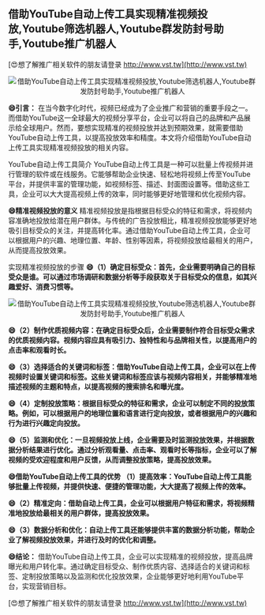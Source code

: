 ## **借助YouTube自动上传工具实现精准视频投放,Youtube筛选机器人,Youtube群发防封号助手,Youtube推广机器人**

[😍想了解推广相关软件的朋友请登录 http://www.vst.tw](http://www.vst.tw)

 <center><img src="https://vst.tw/MP4/tuiguang/png/6.png" alt="借助YouTube自动上传工具实现精准视频投放,Youtube筛选机器人,Youtube群发防封号助手,Youtube推广机器人"></center>

**😄引言：**
在当今数字化时代，视频已经成为了企业推广和营销的重要手段之一。而借助YouTube这一全球最大的视频分享平台，企业可以将自己的品牌和产品展示给全球用户。然而，要想实现精准的视频投放并达到预期效果，就需要借助YouTube自动上传工具，以提高投放效率和精度。本文将介绍借助YouTube自动上传工具实现精准视频投放的相关内容。

YouTube自动上传工具简介
YouTube自动上传工具是一种可以批量上传视频并进行管理的软件或在线服务。它能够帮助企业快速、轻松地将视频上传至YouTube平台，并提供丰富的管理功能，如视频标签、描述、封面图设置等。借助这些工具，企业可以大大提高视频上传的效率，同时能够更好地管理和优化视频内容。

**😄精准视频投放的意义**
精准视频投放是指根据目标受众的特征和需求，将视频内容准确地投放给潜在用户群体。与传统的广告投放相比，精准视频投放能够更好地吸引目标受众的关注，并提高转化率。通过借助YouTube自动上传工具，企业可以根据用户的兴趣、地理位置、年龄、性别等因素，将视频投放给最相关的用户，从而提高投放效果。

实现精准视频投放的步骤
**😄（1）确定目标受众：首先，企业需要明确自己的目标受众是谁。可以通过市场调研和数据分析等手段获取关于目标受众的信息，如其兴趣爱好、消费习惯等。**

 <center><img src="https://vst.tw/MP4/tuiguang/png/2.png" alt="借助YouTube自动上传工具实现精准视频投放,Youtube筛选机器人,Youtube群发防封号助手,Youtube推广机器人"></center>

**😄（2）制作优质视频内容：在确定目标受众后，企业需要制作符合目标受众需求的优质视频内容。视频内容应具有吸引力、独特性和与品牌相关性，以提高用户的点击率和观看时长。**

**😄（3）选择适合的关键词和标签：借助YouTube自动上传工具，企业可以在上传视频时设置关键词和标签。这些关键词和标签应该与视频内容相关，并能够精准地描述视频的主题和特点，以提高视频的搜索排名和曝光度。**

**😄（4）定制投放策略：根据目标受众的特征和需求，企业可以制定不同的投放策略。例如，可以根据用户的地理位置和语言进行定向投放，或者根据用户的兴趣和行为进行兴趣定向投放。**

**😄（5）监测和优化：一旦视频投放上线，企业需要及时监测投放效果，并根据数据分析结果进行优化。通过分析观看量、点击率、观看时长等指标，企业可以了解视频的受欢迎程度和用户反馈，从而调整投放策略，提高投放效果。**

**😄借助YouTube自动上传工具的优势 （1）提高效率：YouTube自动上传工具能够批量上传视频，并提供快速、便捷的管理功能，大大提高了视频上传的效率。**

**😄（2）精准定向：借助自动上传工具，企业可以根据用户特征和需求，将视频精准地投放给最相关的用户群体，提高投放效果。**

**😄（3）数据分析和优化：自动上传工具还能够提供丰富的数据分析功能，帮助企业了解视频投放效果，并进行及时的优化和调整。**

**😄结论：**
借助YouTube自动上传工具，企业可以实现精准的视频投放，提高品牌曝光和用户转化率。通过确定目标受众、制作优质内容、选择适合的关键词和标签、定制投放策略以及监测和优化投放效果，企业能够更好地利用YouTube平台，实现营销目标。

[😍想了解推广相关软件的朋友请登录 http://www.vst.tw](http://www.vst.tw)



